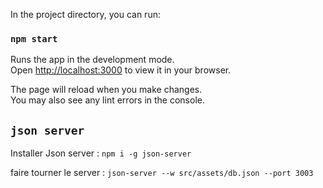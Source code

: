 

In the project directory, you can run:

### `npm start`

Runs the app in the development mode.\
Open [http://localhost:3000](http://localhost:3000) to view it in your browser.

The page will reload when you make changes.\
You may also see any lint errors in the console.

## `json server`

Installer Json server : `npm i -g json-server`

faire tourner le server : `json-server --w src/assets/db.json --port 3003`
